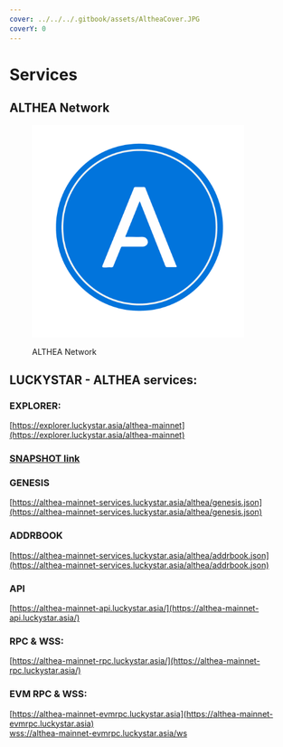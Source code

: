 ```yaml
---
cover: ../../../.gitbook/assets/AltheaCover.JPG
coverY: 0
---
```


# Services

## ALTHEA Network

<figure><img src="../../../.gitbook/assets/althea.png" alt="" width="375"><figcaption><p>ALTHEA Network</p></figcaption></figure>

## LUCKYSTAR - ALTHEA services:

### EXPLORER:&#x20;

[https://explorer.luckystar.asia/althea-mainnet](https://explorer.luckystar.asia/althea-mainnet)

### [SNAPSHOT link](snapshot.md)

### GENESIS&#x20;

[https://althea-mainnet-services.luckystar.asia/althea/genesis.json](https://althea-mainnet-services.luckystar.asia/althea/genesis.json)

### ADDRBOOK

[https://althea-mainnet-services.luckystar.asia/althea/addrbook.json](https://althea-mainnet-services.luckystar.asia/althea/addrbook.json)

### API

&#x20;[https://althea-mainnet-api.luckystar.asia/](https://althea-mainnet-api.luckystar.asia/)

### RPC & WSS:

[https://althea-mainnet-rpc.luckystar.asia/](https://althea-mainnet-rpc.luckystar.asia/)

### EVM RPC & WSS:

[https://althea-mainnet-evmrpc.luckystar.asia](https://althea-mainnet-evmrpc.luckystar.asia)
\
[
](wss://althea-testnet-evmrpc.luckystar.asia/ws)[wss://althea-mainnet-evmrpc.luckystar.asia/ws](wss://althea-mainnet-evmrpc.luckystar.asia/ws)
